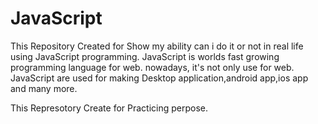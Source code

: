 # JavaScript
This Repository Created for Show my ability can i do it or not in real life using JavaScript programming. JavaScript is worlds fast growing programming language for web. nowadays, it's not only use for web. JavaScript are used for making Desktop application,android app,ios app and many more. 

This Represotory Create for Practicing perpose.
